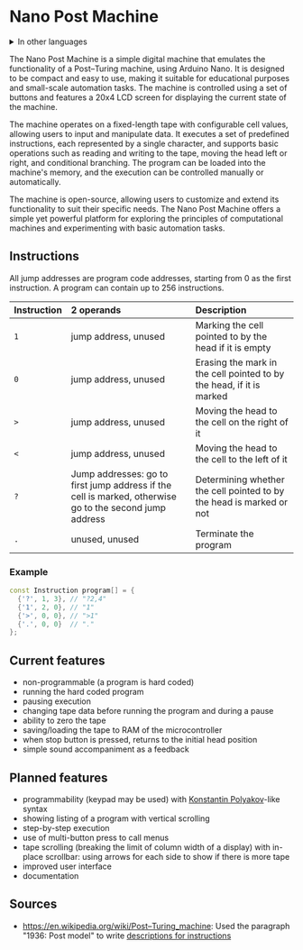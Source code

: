 # Nano Post Machine

<details>
  <summary>In other languages</summary>

  - [Русский](README.ru.md)
</details>

The Nano Post Machine is a simple digital machine that emulates the functionality of a Post–Turing machine, using Arduino Nano. It is designed to be compact and easy to use, making it suitable for educational purposes and small-scale automation tasks. The machine is controlled using a set of buttons and features a 20x4 LCD screen for displaying the current state of the machine.

The machine operates on a fixed-length tape with configurable cell values, allowing users to input and manipulate data. It executes a set of predefined instructions, each represented by a single character, and supports basic operations such as reading and writing to the tape, moving the head left or right, and conditional branching. The program can be loaded into the machine's memory, and the execution can be controlled manually or automatically.

The machine is open-source, allowing users to customize and extend its functionality to suit their specific needs. The Nano Post Machine offers a simple yet powerful platform for exploring the principles of computational machines and experimenting with basic automation tasks.

## Instructions

All jump addresses are program code addresses, starting from 0 as the first instruction. A program can contain up to 256 instructions.

| Instruction | 2 operands | Description |
| :-- | :-- | :-- |
| `1` | jump address, unused | Marking the cell pointed to by the head if it is empty |
| `0` | jump address, unused | Erasing the mark in the cell pointed to by the head, if it is marked |
| `>` | jump address, unused | Moving the head to the cell on the right of it |
| `<` | jump address, unused | Moving the head to the cell to the left of it |
| `?` | Jump addresses: go to first jump address if the cell is marked, otherwise go to the second jump address | Determining whether the cell pointed to by the head is marked or not |
| `.` | unused, unused | Terminate the program |

### Example

```cpp
const Instruction program[] = {
  {'?', 1, 3}, // "?2,4"
  {'1', 2, 0}, // "1"
  {'>', 0, 0}, // ">1"
  {'.', 0, 0}  // "."
};
```

## Current features

- non-programmable (a program is hard coded)
- running the hard coded program
- pausing execution
- changing tape data before running the program and during a pause
- ability to zero the tape
- saving/loading the tape to RAM of the microcontroller
- when stop button is pressed, returns to the initial head position
- simple sound accompaniment as a feedback

## Planned features

- programmability (keypad may be used) with [Konstantin Polyakov](https://kpolyakov.spb.ru/prog/post.htm)-like syntax
- showing listing of a program with vertical scrolling
- step-by-step execution
- use of multi-button press to call menus
- tape scrolling (breaking the limit of column width of a display) with in-place scrollbar: using arrows for each side to show if there is more tape
- improved user interface
- documentation

## Sources
- https://en.wikipedia.org/wiki/Post–Turing_machine: Used the paragraph "1936: Post model" to write [descriptions for instructions](#instructions)
